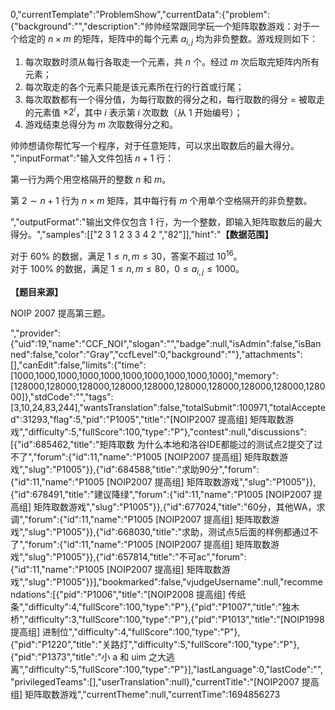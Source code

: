0,"currentTemplate":"ProblemShow","currentData":{"problem":{"background":"","description":"帅帅经常跟同学玩一个矩阵取数游戏：对于一个给定的 $n \times m$ 的矩阵，矩阵中的每个元素 $a_{i,j}$ 均为非负整数。游戏规则如下：

1. 每次取数时须从每行各取走一个元素，共 $n$ 个。经过 $m$ 次后取完矩阵内所有元素；
2. 每次取走的各个元素只能是该元素所在行的行首或行尾；
3. 每次取数都有一个得分值，为每行取数的得分之和，每行取数的得分 = 被取走的元素值 $\times 2^i$，其中 $i$ 表示第 $i$ 次取数（从 $1$ 开始编号）；
4. 游戏结束总得分为 $m$ 次取数得分之和。

帅帅想请你帮忙写一个程序，对于任意矩阵，可以求出取数后的最大得分。
","inputFormat":"输入文件包括 $n+1$ 行：

第一行为两个用空格隔开的整数 $n$ 和 $m$。

第 $2\sim n+1$ 行为 $n \times m$ 矩阵，其中每行有 $m$ 个用单个空格隔开的非负整数。




","outputFormat":"输出文件仅包含 $1$ 行，为一个整数，即输入矩阵取数后的最大得分。","samples":[["2 3
1 2 3
3 4 2
","82"]],"hint":"**【数据范围】**

对于 $60\%$ 的数据，满足 $1\le n,m\le 30$，答案不超过 $10^{16}$。  
对于 $100\%$ 的数据，满足 $1\le n,m\le 80$，$0\le a_{i,j}\le1000$。

**【题目来源】**

NOIP 2007 提高第三题。



","provider":{"uid":19,"name":"CCF_NOI","slogan":"","badge":null,"isAdmin":false,"isBanned":false,"color":"Gray","ccfLevel":0,"background":""},"attachments":[],"canEdit":false,"limits":{"time":[1000,1000,1000,1000,1000,1000,1000,1000,1000,1000],"memory":[128000,128000,128000,128000,128000,128000,128000,128000,128000,128000]},"stdCode":"","tags":[3,10,24,83,244],"wantsTranslation":false,"totalSubmit":100971,"totalAccepted":31293,"flag":5,"pid":"P1005","title":"[NOIP2007 提高组] 矩阵取数游戏","difficulty":5,"fullScore":100,"type":"P"},"contest":null,"discussions":[{"id":685462,"title":"矩阵取数 为什么本地和洛谷IDE都能过的测试点2提交了过不了","forum":{"id":11,"name":"P1005 [NOIP2007 提高组] 矩阵取数游戏","slug":"P1005"}},{"id":684588,"title":"求助90分","forum":{"id":11,"name":"P1005 [NOIP2007 提高组] 矩阵取数游戏","slug":"P1005"}},{"id":678491,"title":"建议降绿","forum":{"id":11,"name":"P1005 [NOIP2007 提高组] 矩阵取数游戏","slug":"P1005"}},{"id":677024,"title":"60分，其他WA，求调","forum":{"id":11,"name":"P1005 [NOIP2007 提高组] 矩阵取数游戏","slug":"P1005"}},{"id":668030,"title":"求助，测试点5后面的样例都通过不了","forum":{"id":11,"name":"P1005 [NOIP2007 提高组] 矩阵取数游戏","slug":"P1005"}},{"id":657814,"title":"不可ac","forum":{"id":11,"name":"P1005 [NOIP2007 提高组] 矩阵取数游戏","slug":"P1005"}}],"bookmarked":false,"vjudgeUsername":null,"recommendations":[{"pid":"P1006","title":"[NOIP2008 提高组] 传纸条","difficulty":4,"fullScore":100,"type":"P"},{"pid":"P1007","title":"独木桥","difficulty":3,"fullScore":100,"type":"P"},{"pid":"P1013","title":"[NOIP1998 提高组] 进制位","difficulty":4,"fullScore":100,"type":"P"},{"pid":"P1220","title":"关路灯","difficulty":5,"fullScore":100,"type":"P"},{"pid":"P1373","title":"小 a 和 uim 之大逃离","difficulty":5,"fullScore":100,"type":"P"}],"lastLanguage":0,"lastCode":"","privilegedTeams":[],"userTranslation":null},"currentTitle":"[NOIP2007 提高组] 矩阵取数游戏","currentTheme":null,"currentTime":1694856273